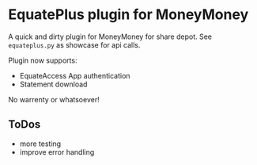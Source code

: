 # EquatePlus plugin for MoneyMoney

A quick and dirty plugin for MoneyMoney for share depot. See `equateplus.py` as showcase for api calls.

Plugin now supports:

* EquateAccess App authentication
* Statement download

No warrenty or whatsoever!

## ToDos

* more testing
* improve error handling
